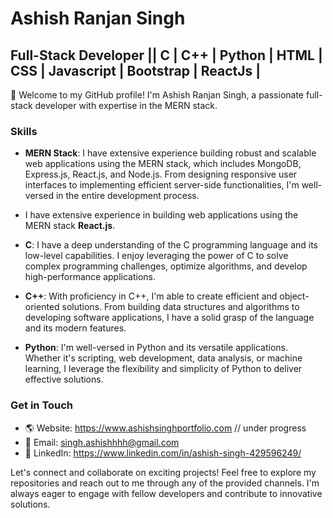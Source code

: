 # Ashish Ranjan Singh

## Full-Stack Developer || C | C++ | Python | HTML | CSS | Javascript | Bootstrap | ReactJs |

👋 Welcome to my GitHub profile! I'm Ashish Ranjan Singh, a passionate full-stack developer with expertise in the MERN stack.

### Skills

- **MERN Stack**: I have extensive experience building robust and scalable web applications using the MERN stack, which includes MongoDB, Express.js, React.js, and Node.js. From designing responsive user interfaces to implementing efficient server-side functionalities, I'm well-versed in the entire development process.
- I have extensive experience in building web applications using the MERN stack **React.js**. 

- **C**: I have a deep understanding of the C programming language and its low-level capabilities. I enjoy leveraging the power of C to solve complex programming challenges, optimize algorithms, and develop high-performance applications.

- **C++**: With proficiency in C++, I'm able to create efficient and object-oriented solutions. From building data structures and algorithms to developing software applications, I have a solid grasp of the language and its modern features.

- **Python**: I'm well-versed in Python and its versatile applications. Whether it's scripting, web development, data analysis, or machine learning, I leverage the flexibility and simplicity of Python to deliver effective solutions.


### Get in Touch

- 🌎 Website: https://www.ashishsinghportfolio.com // under progress
- 📧 Email: singh.ashishhhh@gmail.com
- 💼 LinkedIn: https://www.linkedin.com/in/ashish-singh-429596249/

Let's connect and collaborate on exciting projects! Feel free to explore my repositories and reach out to me through any of the provided channels. I'm always eager to engage with fellow developers and contribute to innovative solutions.

